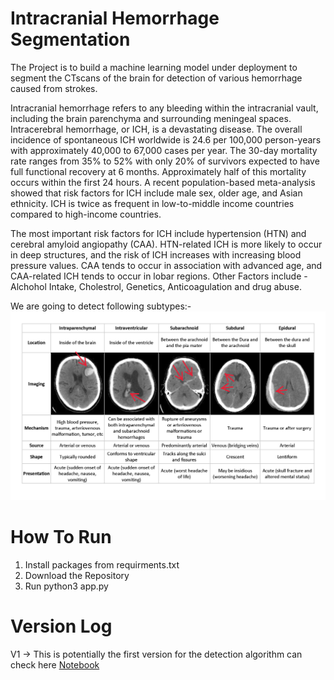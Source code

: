 # Intracranial Hemorrhage Segmentation
The Project is to build a machine learning model under deployment to segment the CTscans of the brain for detection of various hemorrhage caused from strokes.

Intracranial hemorrhage refers to any bleeding within the intracranial vault, including the brain parenchyma and surrounding meningeal spaces. Intracerebral hemorrhage, or ICH, is a devastating disease. The overall incidence of spontaneous ICH worldwide is 24.6 per 100,000 person-years with approximately 40,000 to 67,000 cases per year. The 30-day mortality rate ranges from 35% to 52% with only 20% of survivors expected to have full functional recovery at 6 months. Approximately half of this mortality occurs within the first 24 hours. A recent population-based meta-analysis showed that risk factors for ICH include male sex, older age, and Asian ethnicity. ICH is twice as frequent in low-to-middle income countries compared to high-income countries.

The most important risk factors for ICH include hypertension (HTN) and cerebral amyloid angiopathy (CAA). HTN-related ICH is more likely to occur in deep structures, and the risk of ICH increases with increasing blood pressure values. CAA tends to occur in association with advanced age, and CAA-related ICH tends to occur in lobar regions. Other Factors include - Alchohol Intake, Cholestrol, Genetics, Anticoagulation and drug abuse.

We are going to detect following subtypes:-
![ICH_Subtypes](https://github.com/Ravi-Maurya/Intracranial_Hemorrhage_Segmentation/blob/master/images/ICH_Types.png)

# How To Run
1. Install packages from requirments.txt
2. Download the Repository
3. Run python3 app.py

# Version Log
V1 -> This is potentially the first version for the detection algorithm can check here <a href = "https://github.com/Ravi-Maurya/Intracranial_Hemorrhage_Segmentation/blob/master/model/ICH_Efficient_Net.ipynb">Notebook</a>
